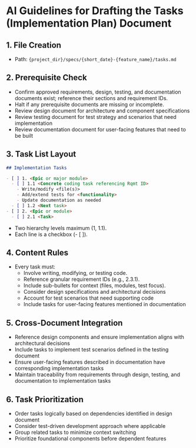 # AI Guidelines for Drafting the Tasks (Implementation Plan) Document

## 1. File Creation
* Path: `{project_dir}/specs/{short_date}-{feature_name}/tasks.md`

## 2. Prerequisite Check
* Confirm approved requirements, design, testing, and documentation documents exist; reference their sections and requirement IDs.
* Halt if any prerequisite documents are missing or incomplete.
* Review design document for architecture and component specifications
* Review testing document for test strategy and scenarios that need implementation
* Review documentation document for user-facing features that need to be built

## 3. Task List Layout

```markdown
## Implementation Tasks

- [ ] 1. <Epic or major module>  
  - [ ] 1.1 <Concrete coding task referencing Rqmt ID>
    - Write/modify <file(s)>
    - Add/extend tests for <functionality>
    - Update documentation as needed
  - [ ] 1.2 <Next task>
- [ ] 2. <Epic or module>  
  - [ ] 2.1 <Task>
```

* Two hierarchy levels maximum (1, 1.1).
* Each line is a checkbox (- [ ]).

## 4. Content Rules
* Every task must:
  * Involve writing, modifying, or testing code.
  * Reference granular requirement IDs (e.g., 2.3.1).
  * Include sub-bullets for context (files, modules, test focus).
  * Consider design specifications and architectural decisions
  * Account for test scenarios that need supporting code
  * Include tasks for user-facing features mentioned in documentation

## 5. Cross-Document Integration
* Reference design components and ensure implementation aligns with architectural decisions
* Include tasks to implement test scenarios defined in the testing document
* Ensure user-facing features described in documentation have corresponding implementation tasks
* Maintain traceability from requirements through design, testing, and documentation to implementation tasks

## 6. Task Prioritization
* Order tasks logically based on dependencies identified in design document
* Consider test-driven development approach where applicable
* Group related tasks to minimize context switching
* Prioritize foundational components before dependent features
